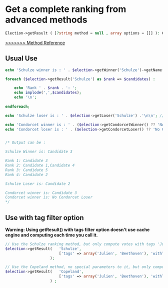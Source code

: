 # Get a complete ranking from advanced methods
```php
Election->getResult ( [?string method = null , array options = []] ): CondorcetPHP\Condorcet\Result
```
[>>>>>>> Method Reference](https://github.com/julien-boudry/Condorcet/blob/master/Documentation/Election%20Class/public%20Election--getResult.md)   

## Usual Use

```php
echo 'Schulze winner is : ' . $election->getWinner('Schulze')->getName() . '\n';

foreach ($election->getResult('Schulze') as $rank => $candidates) :

    echo 'Rank ' . $rank . ': ';
    echo implode(',',$candidates);
    echo '\n';
    
endforeach;

echo 'Schulze loser is : ' . $election->getLoser('Schulze') .'\n\n'; // Optionally, use __toString magic method

echo 'Condorcet winner is : ' . ($election->getCondorcetWinner() ?? 'No Condorcet winner') .'\n';
echo 'Condorcet loser is : ' . ($election->getCondorcetLoser() ?? 'No Condorcet Loser') .'\n';


/* Output can be :

Schulze Winner is: Candidate 3

Rank 1: Candidate 3
Rank 2: Candidate 1,Candidate 4
Rank 3: Candidate 5
Rank 4: Candidate 2

Schulze Loser is: Candidate 2

Condorcet winner is: Candidate 3
Condorcet winner is: No Condorcet Loser
*/

```


## Use with tag filter option

__Warning: Using getResult() with tags filter option doesn't use cache engine and computing each time you call it.__


```php
// Use the Schulze ranking method, but only compute votes with tags 'Julien' or tag 'Beethoven'.
$election->getResult(   'Schulze',
                        ['tags' => array('Julien', 'Beethoven'), 'withTag' => true]
                    ); 

// Use the Copeland method, no special parameters to it, but only compute with a vote without tag 'Julien' and without tag 'Beethoven'.
$election->getResult(   'Copeland',
                        ['tags' => array('Julien', 'Beethoven'), 'withTag' => false]
                    ) ; 
```